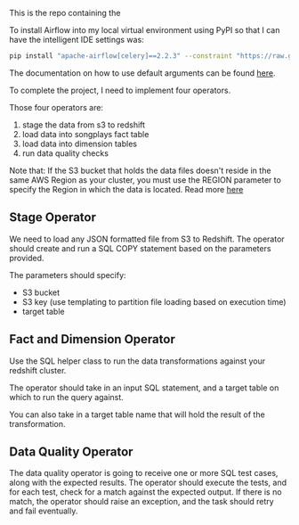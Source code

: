 This is the repo containing the 

To install Airflow into my local virtual environment using PyPI so that I can have the intelligent
IDE settings was:
```bash
pip install "apache-airflow[celery]==2.2.3" --constraint "https://raw.githubusercontent.com/apache/airflow/constraints-2.2.3/constraints-3.6.txt"
```

The documentation on how to use default arguments can be found [here](https://airflow.apache.org/docs/apache-airflow/stable/tutorial.html#default-arguments).

To complete the project, I need to implement four operators.

Those four operators are:
1. stage the data from s3 to redshift
2. load data into songplays fact table
3. load data into dimension tables
4. run data quality checks

Note that: If the S3 bucket that holds the data files doesn't reside in the same AWS Region as your cluster, you must use the REGION parameter to specify the Region in which the data is located.
Read more [here](https://docs.aws.amazon.com/redshift/latest/dg/copy-parameters-data-source-s3.html#copy-parameters-data-source-s3-examples)
## Stage Operator
We need to load any JSON formatted file from S3 to Redshift.
The operator should create and run a SQL COPY statement based on the parameters provided.

The parameters should specify:
* S3 bucket
* S3 key (use templating to partition file loading based on execution time)
* target table
## Fact and Dimension Operator
Use the SQL helper class to run the data transformations against your redshift cluster.

The operator should take in an input SQL statement, and a target table on which to run the query against.

You can also take in a target table name that will hold the result of the transformation.
## Data Quality Operator
The data quality operator is going to receive one or more SQL test cases, along with the expected results. 
The operator should execute the tests, and for each test, check for a match against the expected output.
If there is no match, the operator should raise an exception, and the task should retry and fail eventually.
